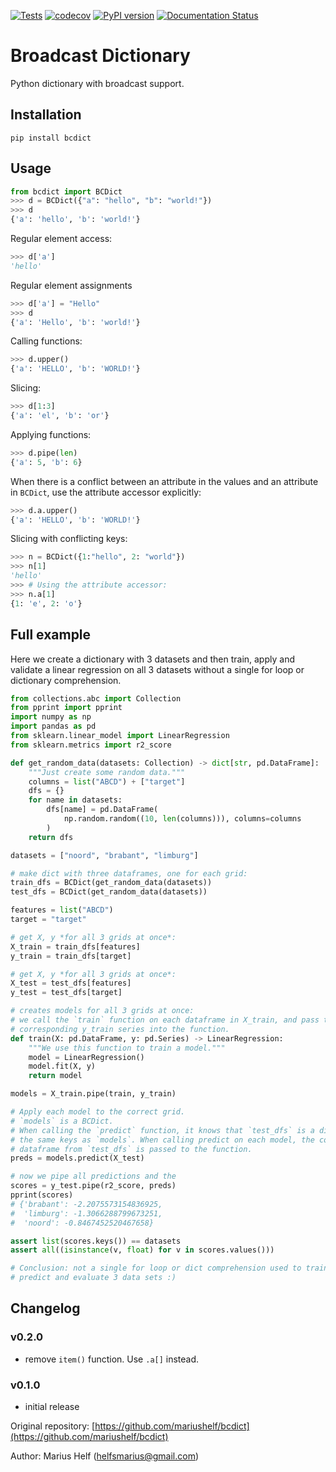 [![Tests](https://github.com/mariushelf/bcdict/actions/workflows/tests.yml/badge.svg)](https://github.com/mariushelf/bcdict/actions/workflows/tests.yml)
[![codecov](https://codecov.io/gh/mariushelf/bcdict/branch/master/graph/badge.svg)](https://codecov.io/gh/mariushelf/bcdict)
[![PyPI version](https://badge.fury.io/py/bcdict.svg)](https://pypi.org/project/bcdict/)
[![Documentation Status](https://readthedocs.org/projects/bcdict/badge/?version=latest)](https://bcdict.readthedocs.io/en/latest/?badge=latest)

# Broadcast Dictionary


Python dictionary with broadcast support.

## Installation

`pip install bcdict`

## Usage

```python
from bcdict import BCDict
>>> d = BCDict({"a": "hello", "b": "world!"})
>>> d
{'a': 'hello', 'b': 'world!'}
```


Regular element access:
```python
>>> d['a']
'hello'
```


Regular element assignments
```python
>>> d['a'] = "Hello"
>>> d
{'a': 'Hello', 'b': 'world!'}
```

Calling functions:
```python
>>> d.upper()
{'a': 'HELLO', 'b': 'WORLD!'}
```

Slicing:
```python
>>> d[1:3]
{'a': 'el', 'b': 'or'}
```

Applying functions:
```python
>>> d.pipe(len)
{'a': 5, 'b': 6}
```

When there is a conflict between an attribute in the values and an attribute in
`BCDict`, use the attribute accessor explicitly:

```python
>>> d.a.upper()
{'a': 'HELLO', 'b': 'WORLD!'}
```

Slicing with conflicting keys:
```python
>>> n = BCDict({1:"hello", 2: "world"})
>>> n[1]
'hello'
>>> # Using the attribute accessor:
>>> n.a[1]
{1: 'e', 2: 'o'}
```

## Full example

Here we create a dictionary with 3 datasets and then train, apply and validate
a linear regression on all 3 datasets without a single for loop or dictionary
comprehension.

```python
from collections.abc import Collection
from pprint import pprint
import numpy as np
import pandas as pd
from sklearn.linear_model import LinearRegression
from sklearn.metrics import r2_score

def get_random_data(datasets: Collection) -> dict[str, pd.DataFrame]:
    """Just create some random data."""
    columns = list("ABCD") + ["target"]
    dfs = {}
    for name in datasets:
        dfs[name] = pd.DataFrame(
            np.random.random((10, len(columns))), columns=columns
        )
    return dfs

datasets = ["noord", "brabant", "limburg"]

# make dict with three dataframes, one for each grid:
train_dfs = BCDict(get_random_data(datasets))
test_dfs = BCDict(get_random_data(datasets))

features = list("ABCD")
target = "target"

# get X, y *for all 3 grids at once*:
X_train = train_dfs[features]
y_train = train_dfs[target]

# get X, y *for all 3 grids at once*:
X_test = test_dfs[features]
y_test = test_dfs[target]

# creates models for all 3 grids at once:
# we call the `train` function on each dataframe in X_train, and pass the
# corresponding y_train series into the function.
def train(X: pd.DataFrame, y: pd.Series) -> LinearRegression:
    """We use this function to train a model."""
    model = LinearRegression()
    model.fit(X, y)
    return model

models = X_train.pipe(train, y_train)

# Apply each model to the correct grid.
# `models` is a BCDict.
# When calling the `predict` function, it knows that `test_dfs` is a dict with
# the same keys as `models`. When calling predict on each model, the corresponding
# dataframe from `test_dfs` is passed to the function.
preds = models.predict(X_test)

# now we pipe all predictions and the
scores = y_test.pipe(r2_score, preds)
pprint(scores)
# {'brabant': -2.2075573154836925,
#  'limburg': -1.3066288799673251,
#  'noord': -0.8467452520467658}

assert list(scores.keys()) == datasets
assert all((isinstance(v, float) for v in scores.values()))

# Conclusion: not a single for loop or dict comprehension used to train 3 models
# predict and evaluate 3 data sets :)

```



## Changelog

### v0.2.0
* remove `item()` function. Use `.a[]` instead.

### v0.1.0
* initial release


Original repository: [https://github.com/mariushelf/bcdict](https://github.com/mariushelf/bcdict)

Author: Marius Helf
([helfsmarius@gmail.com](mailto:helfsmarius@gmail.com))


